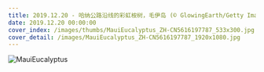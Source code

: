 ```yaml
---
title: 2019.12.20 - 哈纳公路沿线的彩虹桉树，毛伊岛 (© GlowingEarth/Getty Images Plus)
date: 2019.12.20 00:00:00
cover_index: /images/thumbs/MauiEucalyptus_ZH-CN5616197787_533x300.jpg
cover_detail: /images/MauiEucalyptus_ZH-CN5616197787_1920x1080.jpg
---
```


![MauiEucalyptus](/images/MauiEucalyptus_ZH-CN5616197787_1920x1080.jpg)
